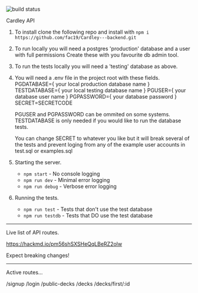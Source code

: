 ![build status](https://travis-ci.com/Ivo-Evans/Cardley---backend.svg?branch=master)

Cardley API

1. To install clone the following repo and install with `npm i`
   `https://github.com/fac19/Cardley---backend.git`

2. To run locally you will need a postgres 'production' database and a user with full permissions
   Create these with you favourite db admin tool.

3. To run the tests locally you will need a 'testing' database as above.

4. You will need a .env file in the project root with these fields.
   PGDATABASE={ your local production database name }
   TESTDATABASE={ your local testing database name }
   PGUSER={ your database user name }
   PGPASSWORD={ your database password }
   SECRET=SECRETCODE

    PGUSER and PGPASSWORD can be ommited on some systems. TESTDATABASE is only needed if you would like to run the database tests.

    You can change SECRET to whatever you like but it will break several of the tests and prevent loging from any of the example user accounts in test.sql or examples.sql

5. Starting the server.

    - `npm start` - No console logging
    - `npm run dev` - Minimal error logging
    - `npm run debug` - Verbose error logging

6. Running the tests.
    - `npm run test` - Tests that don't use the test database
    - `npm run testdb` - Tests that DO use the test database

---

Live list of API routes.

https://hackmd.io/pm56shSXSHeQqLBeRZ2olw

Expect breaking changes!

---

Active routes...

/signup
/login
/public-decks
/decks
/decks/first/:id
